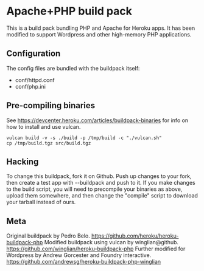 Apache+PHP build pack
========================

This is a build pack bundling PHP and Apache for Heroku apps. It has been modified to support Wordpress and other high-memory PHP applications.

Configuration
-------------

The config files are bundled with the buildpack itself:

* conf/httpd.conf
* conf/php.ini


Pre-compiling binaries
----------------------

See https://devcenter.heroku.com/articles/buildpack-binaries for info on how to install and use vulcan.

    vulcan build -v -s ./build -p /tmp/build -c "./vulcan.sh"
    cp /tmp/build.tgz src/build.tgz


Hacking
-------

To change this buildpack, fork it on Github. Push up changes to your fork, then create a test app with --buildpack <your-github-url> and push to it.  If you make changes to the build script, you will need to precompile your binaries as above, upload them somewhere, and then change the "compile" script to download your tarball instead of ours.


Meta
----

Original buildpack by Pedro Belo. https://github.com/heroku/heroku-buildpack-php
Modified buildpack using vulcan by winglian@github. https://github.com/winglian/heroku-buildpack-php
Further modified for Wordpress by Andrew Gorcester and Foundry interactive. https://github.com/andrewsg/heroku-buildpack-php-winglian
